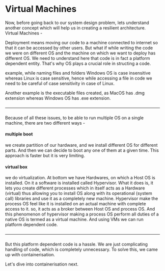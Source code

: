 # Virtual Machines

Now, before going back to our system design problem, lets understand another concept which will
help us in creating a resilient architecture. Virtual Machines -

Deployment means moving our code to a machine connected to internet so that it can be accessed
by other users. But what if while writing the code we were on different OS and the machine on
which we want to deploy has different OS. We need to understand here that code is in fact a
platform dependent entity. That's why OS plays a crucial role in structing a code. 

example,
while naming files and folders Windows OS is case insensitive whereas Linux is case sensitive,
hence while accessing a file in code we need to be careful of case sensitivity in case of Linux.

Another example is the executable files created, as MacOS has .dmg extension whereas Windows OS
has .exe extension.

###
---
###

Because of all these issues, to be able to run multiple OS on a single machine, there are two
different ways -
#### multiple boot
we create partition of our hardware, and we install different OS for different parts. And then we
can decide to boot any one of them at a given time. This approach is faster but it is very limiting.

#### virtual box
we do virtualization. At bottom we have Hardwares, on which a Host OS is installed. On it a software
is installed called Hypervisor. What it does is, it lets you create different processes which in
itself acts as a Hardware (virtual) thus allowing you to install OS along with its operational (system
call) libraries and use it as a completely new machine. Hypervisor make the process OS feel like it is
installed on an actual machine with complete access to it. so, it acts as a broker between Host OS
and process OS. And this phenomenon of hypervisor making a process OS perform all duties of a native
OS is termed as a virtual machine. And using VMs we can run platform dependent code.

###
---
###

But this platform dependent code is a hassle. We are just complicating handling of code, which is
completely unnecessary. To solve this, we came up with containerisation.

Let's dive into containerisation next.
